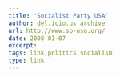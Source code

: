 ```yaml
---
title: 'Socialist Party USA'
author: del.icio.us archive
url: http://www.sp-usa.org/
date: 2008-01-07
excerpt: 
tags: link,politics,socialism
type: link
---
```

